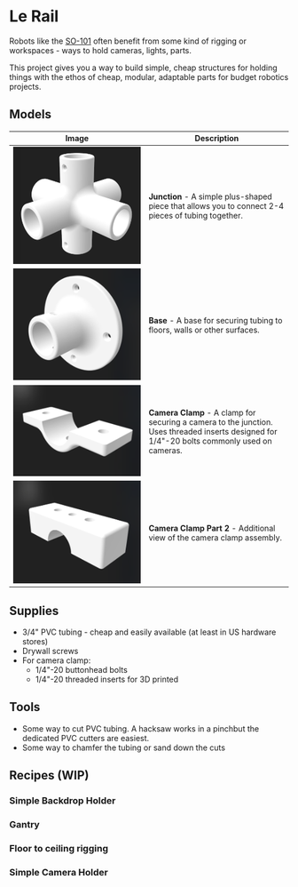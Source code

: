 # Le Rail

Robots like the [SO-101](https://huggingface.co/docs/lerobot/en/so101) often benefit from some kind of rigging or workspaces - ways to hold cameras, lights, parts.

This project gives you a way to build simple, cheap structures for holding things with the ethos of cheap, modular, adaptable parts for budget robotics projects.

## Models

| Image | Description |
|-------|-------------|
| ![Junction](images/junction.png) | **Junction** - A simple plus-shaped piece that allows you to connect 2-4 pieces of tubing together. |
| ![Base](images/base.png) | **Base** - A base for securing tubing to floors, walls or other surfaces. |
| ![Camera Clamp](images/camera_1.png) | **Camera Clamp** - A clamp for securing a camera to the junction. Uses threaded inserts designed for 1/4"-20 bolts commonly used on cameras. |
| ![Camera Clamp Part 2](images/camera_2.png) | **Camera Clamp Part 2** - Additional view of the camera clamp assembly. |

## Supplies
- 3/4" PVC tubing - cheap and easily available (at least in US hardware stores)
- Drywall screws
- For camera clamp: 
    - 1/4"-20 buttonhead bolts
    - 1/4"-20 threaded inserts for 3D printed

## Tools
- Some way to cut PVC tubing. A hacksaw works in a pinchbut the dedicated PVC cutters are easiest.
- Some way to chamfer the tubing or sand down the cuts

## Recipes (WIP)

### Simple Backdrop Holder

### Gantry

### Floor to ceiling rigging

### Simple Camera Holder